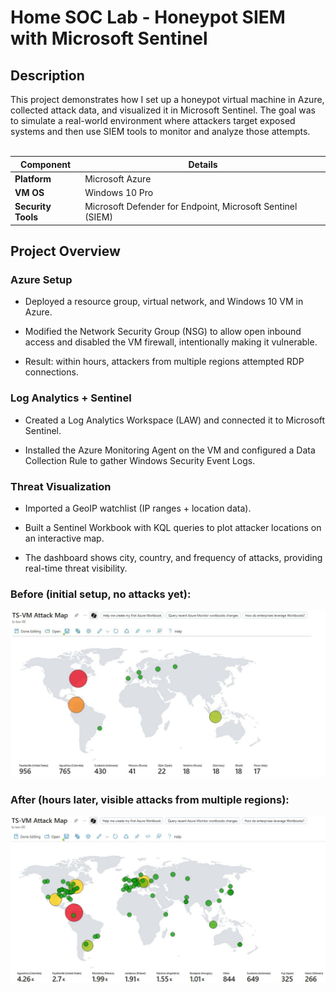 <h1>Home SOC Lab - Honeypot SIEM with Microsoft Sentinel</h1>

<h2>Description</h2>
This project demonstrates how I set up a honeypot virtual machine in Azure, collected attack data, and visualized it in Microsoft Sentinel. 
The goal was to simulate a real-world environment where attackers target exposed systems and then use SIEM tools to monitor and analyze those attempts.
<br />
<br />
  
| Component          | Details                                                        |  
|--------------------|----------------------------------------------------------------|
| **Platform**       | Microsoft Azure                                                |
| **VM OS**          | Windows 10 Pro                                                 |
| **Security Tools** | Microsoft Defender for Endpoint, Microsoft Sentinel (SIEM)     |

<h2>Project Overview</h2>

<h3>Azure Setup</h3>

- Deployed a resource group, virtual network, and Windows 10 VM in Azure.

- Modified the Network Security Group (NSG) to allow open inbound access and disabled the VM firewall, intentionally making it vulnerable.

- Result: within hours, attackers from multiple regions attempted RDP connections.

<h3>Log Analytics + Sentinel</h3>

- Created a Log Analytics Workspace (LAW) and connected it to Microsoft Sentinel.

- Installed the Azure Monitoring Agent on the VM and configured a Data Collection Rule to gather Windows Security Event Logs.

<h3>Threat Visualization</h3>

- Imported a GeoIP watchlist (IP ranges + location data).

- Built a Sentinel Workbook with KQL queries to plot attacker locations on an interactive map.

- The dashboard shows city, country, and frequency of attacks, providing real-time threat visibility.

<h3>Before (initial setup, no attacks yet):</h3>

<p align="center">
  <img src="map_before.png" width="600">
</p>

<h3>After (hours later, visible attacks from multiple regions):</h3>

<p align="center">
  <img src="map_after.png" width="600">
</p>

<!--
 ```diff
- text in red
+ text in green
! text in orange
# text in gray
@@ text in purple (and bold)@@
```
--!>
